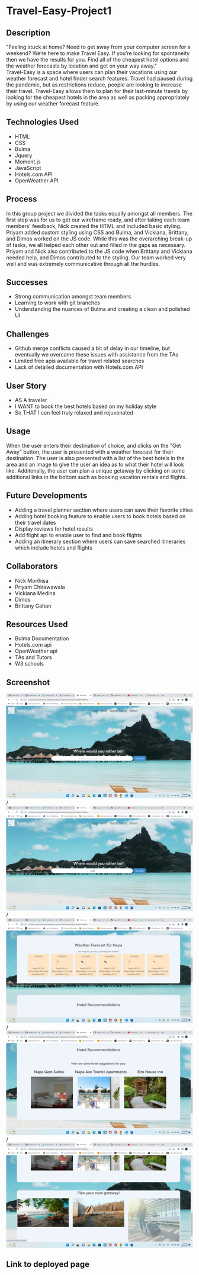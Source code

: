 # Travel-Easy-Project1
## Description
"Feeling stuck at home? Need to get away from your computer screen for a weekend? We’re here to make Travel Easy. If you’re looking for spontaneity then we have the results for you. Find all of the cheapest hotel options and the weather forecasts by location and get on your way away."
\
Travel-Easy is a space where users can plan their vacations using our weather forecast and hotel finder search features. Travel had paused during the pandemic, but as restrictions reduce, people are looking to increase their travel. Travel-Easy allows them to plan for their last-minute travels by looking for the cheapest hotels in the area as well as packing appropriately by using our weather forecast feature.

## Technologies Used
* HTML
* CSS
* Bulma
* Jquery
* Moment.js
* JavaScript
* Hotels.com API
* OpenWeather API

## Process
In this group project we divided the tasks equally amongst all members. The first step was for us to get our wireframe ready, and after taking each team members' feedback, Nick created the HTML and included basic styling. Priyam added custom styling using CSS and Bulma, and Vickiana, Brittany, and Dimos worked on the JS code. While this was the overarching break-up of tasks, we all helped each other out and filled in the gaps as necessary. Priyam and Nick also contributed to the JS code when Brittany and Vickiana needed help, and Dimos contributed to the styling. Our team worked very well and was extremely communicative through all the hurdles.

## Successes
* Strong communication amongst team members
* Learning to work with git branches
* Understanding the nuances of Bulma and creating a clean and polished UI

## Challenges
* Github merge conflicts caused a bit of delay in our timeline, but eventually we overcame these issues with assistance from the TAs
* Limited free apis available for travel related searches
* Lack of detailed documentation with Hotels.com API

## User Story
* AS A traveler
* I WANT to book the best hotels based on my holiday style
* So THAT I can feel truly relaxed and rejuvenated

## Usage
When the user enters their destination of choice, and clicks on the "Get Away" button, the user is presented with a weather forecast for their destination. The user is also presented with a list of the best hotels in the area and an image to give the user an idea as to what their hotel will look like. Additonally, the user can plan a unique getaway by clicking on some additional links in the bottom such as booking vacation rentals and flights.

## Future Developments
* Adding a travel planner section where users can save their favorite cities
* Adding hotel booking feature to enable users to book hotels based on their travel dates
* Display reviews for hotel results
* Add flight api to enable user to find and book flights
* Adding an itinerary section where users can save searched itineraries which include hotels and flights

## Collaborators
* Nick Morihisa
* Priyam Chirawawala
* Vickiana Medina
* Dimos 
* Brittany Gahan

## Resources Used
* Bulma Documentation
* Hotels.com api
* OpenWeather api
* TAs and Tutors
* W3 schools

## Screenshot

![alt="Screenshot of landing page"](./assets/images/Screenshot1.png)
/
![alt="Screenshot of when user enters city"](./assets/images/Screenshot2.png)
/
![alt="Screenshot of weather forecast"](./assets/images/Screenshot3.png)
/
![alt="Screenshot of hotel results"](./assets/images/Screenshot4.png)
/
![alt="Screenshot of additional travel links"](./assets/images/Screenshot5.png)

## Link to deployed page




